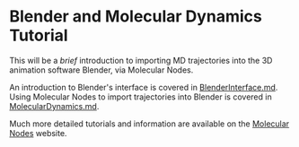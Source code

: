 # Blender and Molecular Dynamics Tutorial

This will be a _brief_ introduction to importing MD trajectories into the 3D animation software Blender, via Molecular Nodes.

An introduction to Blender's interface is covered in [BlenderInterface.md](BlenderInterface.md). Using Molecular Nodes to import trajectories into Blender is covered in [MolecularDynamics.md](MolecularDynamics.md).

Much more detailed tutorials and information are available on the [Molecular Nodes](https://bradyajohnston.github.io/MolecularNodes) website.